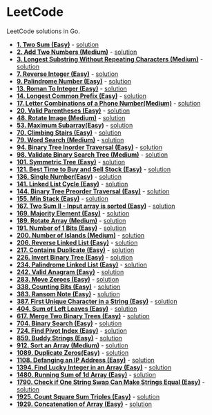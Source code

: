 # LeetCode
LeetCode solutions in Go.

- **[1. Two Sum (Easy)](https://leetcode.com/problems/two-sum/)** - [solution](https://github.com/rorua/leetcode_go/blob/master/1_two_sum/two_sum.go)
- **[2. Add Two Numbers (Medium)](https://leetcode.com/problems/add-two-numbers/)** - [solution](https://github.com/rorua/leetcode_go/blob/master/2_add_two_numbers/main.go)
- **[3. Longest Substring Without Repeating Characters (Medium)](https://leetcode.com/problems/longest-substring-without-repeating-characters/)** - [solution](https://github.com/rorua/leetcode_go/blob/master/3_longest_substring_without_repeating_characters/main.go) 
- **[7. Reverse Integer (Easy)](https://leetcode.com/problems/reverse-integer/)** - [solution](https://github.com/rorua/leetcode_go/blob/master/7_reverse_integer/reverse_integer.go) 
- **[9. Palindrome Number (Easy)](https://leetcode.com/problems/palindrome-number/)** - [solution](https://github.com/rorua/leetcode_go/blob/master/9_palindrome_number/palindrome_number.go) 
- **[13. Roman To Integer (Easy)](https://leetcode.com/problems/roman-to-integer/)** - [solution](https://github.com/rorua/leetcode_go/blob/master/13_roman_to_integer/roman_to_integer.go) 
- **[14. Longest Common Prefix (Easy)](https://leetcode.com/problems/longest-common-prefix/)** - [solution](https://github.com/rorua/leetcode_go/blob/master/14_longest_common_prefix/longest_common_prefix.go) 
- **[17. Letter Combinations of a Phone Number(Medium)](https://leetcode.com/problems/letter-combinations-of-a-phone-number/)** - [solution](https://github.com/rorua/leetcode_go/blob/master/17_letter_combinations_of_a_phone_number/letter_combinations_of_a_phone_number.go) 
- **[20. Valid Parentheses (Easy)](https://leetcode.com/problems/valid-parentheses/)** - [solution](https://github.com/rorua/leetcode_go/blob/master/20_valid_parentheses/valid_parentheses.go) 
- **[48. Rotate Image (Medium)](https://leetcode.com/problems/rotate-image/)** - [solution](https://github.com/rorua/leetcode_go/blob/master/48_rotate_image/rotate_image.go)
- **[53. Maximum Subarray(Easy)](https://leetcode.com/problems/maximum-subarray/)** - [solution](https://github.com/rorua/leetcode_go/blob/master/53_maximum_subarray/maximum_subarray.go)
- **[70. Climbing Stairs (Easy)](https://leetcode.com/problems/climbing-stairs/)** - [solution](https://github.com/rorua/leetcode_go/blob/master/70_climbing_stairs/climbing_stairs.go)
- **[79. Word Search (Medium)](https://leetcode.com/problems/word-search/)** - [solution](https://github.com/rorua/leetcode_go/blob/master/79_word_search/79_word_search.go)
- **[94. Binary Tree Inorder Traversal (Easy)](https://leetcode.com/problems/binary-tree-inorder-traversal/)** - [solution](https://github.com/rorua/leetcode_go/blob/master/94_binary_tree_inorder_traversal/binary_tree_inorder_traversal.go)
- **[98. Validate Binary Search Tree (Medium)](https://leetcode.com/problems/validate-binary-search-tree/)** - [solution](https://github.com/rorua/leetcode_go/blob/master/98_validate_binary_search_tree/validate_binary_search_tree.go)
- **[101. Symmetric Tree (Easy)](https://leetcode.com/problems/symmetric-tree/)** - [solution](https://github.com/rorua/leetcode_go/blob/master/101_symmetric_tree/symmetric_tree.go) 
- **[121. Best Time to Buy and Sell Stock (Easy)](https://leetcode.com/problems/best-time-to-buy-and-sell-stock)** - [solution](https://github.com/rorua/leetcode_go/blob/master/121_best_time_to_buy_sell_stock/best_time_to_buy_sell_stock.go) 
- **[136. Single Number(Easy)](https://leetcode.com/problems/single-number/)** - [solution](https://github.com/rorua/leetcode_go/blob/master/136_single_number/single_number.go) 
- **[141. Linked List Cycle (Easy)](https://leetcode.com/problems/linked-list-cycle/)** - [solution](https://github.com/rorua/leetcode_go/blob/master/141_linked_list_cycle/linked_list_cycle.go) 
- **[144. Binary Tree Preorder Traversal (Easy)](https://leetcode.com/problems/binary-tree-preorder-traversal/)** - [solution](https://github.com/rorua/leetcode_go/blob/master/144_binary_tree_preorder_traversal/binary_tree_preorder_traversal.go) 
- **[155. Min Stack (Easy)](https://leetcode.com/problems/min-stack/)** - [solution](https://github.com/rorua/leetcode_go/blob/master/155_min_stack/min_stack.go) 
- **[167. Two Sum II - Input array is sorted (Easy)](https://leetcode.com/problems/two-sum-ii-input-array-is-sorted/)** - [solution](https://github.com/rorua/leetcode_go/blob/master/167_two_sum_2/two_sum_2.go) 
- **[169. Majority Element (Easy)](https://leetcode.com/problems/majority-element/)** - [solution](https://github.com/rorua/leetcode_go/blob/master/169_majority_element/majority_element.go) 
- **[189. Rotate Array (Medium)](https://leetcode.com/problems/rotate-array/)** - [solution](https://github.com/rorua/leetcode_go/blob/master/189_rotate_array/rotate_array.go)
- **[191. Number of 1 Bits (Easy)](https://leetcode.com/problems/number-of-1-bits/)** - [solution](https://github.com/rorua/leetcode_go/blob/master/191_number_of_1_bits/number_of_1_bits.go) 
- **[200. Number of Islands (Medium)](https://leetcode.com/problems/number-of-islands/)** - [solution](https://github.com/rorua/leetcode_go/blob/master/200_number_of_islands/number_of_islands.go)
- **[206. Reverse Linked List (Easy)](https://leetcode.com/problems/reverse-linked-list/)** - [solution](https://github.com/rorua/leetcode_go/blob/master/206_reverse_linked_list/reverse_linked_list.go) 
- **[217. Contains Duplicate (Easy)](https://leetcode.com/problems/contains-duplicate/)** - [solution](https://github.com/rorua/leetcode_go/blob/master/217_contains_duplicate/contains_duplicate.go) 
- **[226. Invert Binary Tree (Easy)](https://leetcode.com/problems/invert-binary-tree/)** - [solution](https://github.com/rorua/leetcode_go/blob/master/226_invert_binary_tree/invert_binary_tree.go) 
- **[234. Palindrome Linked List (Easy)](https://leetcode.com/problems/palindrome-linked-list/)** - [solution](https://github.com/rorua/leetcode_go/blob/master/234_palindrome_linked_list/palindrome_linked_list.go) 
- **[242. Valid Anagram (Easy)](https://leetcode.com/problems/valid-anagram/)** - [solution](https://github.com/rorua/leetcode_go/blob/master/242_valid_anagram/valid_anagram.go) 
- **[283. Move Zeroes (Easy)](https://leetcode.com/problems/move-zeroes/)** - [solution](https://github.com/rorua/leetcode_go/blob/master/283_move_zeroes/move_zeroes.go) 
- **[338. Counting Bits (Easy)](https://leetcode.com/problems/counting-bits/submissions/)** - [solution](https://github.com/rorua/leetcode_go/blob/master/338_counting_bits/counting_bits.go) 
- **[383. Ransom Note (Easy)](https://leetcode.com/problems/ransom-note/)** - [solution](https://github.com/rorua/leetcode_go/blob/master/383_ransom_note/ransom_note.go) 
- **[387. First Unique Character in a String (Easy)](https://leetcode.com/problems/first-unique-character-in-a-string/)** - [solution](https://github.com/rorua/leetcode_go/blob/master/387_first_unique_character_in_a_string/first_unique_character_in_a_string.go) 
- **[404. Sum of Left Leaves (Easy)](https://leetcode.com/problems/sum-of-left-leaves/)** - [solution](https://github.com/rorua/leetcode_go/blob/master/404_sum_of_left_leaves/sum_of_left_leaves.go) 
- **[617. Merge Two Binary Trees (Easy)](https://leetcode.com/problems/merge-two-binary-trees/)** - [solution](https://github.com/rorua/leetcode_go/blob/master/617_merge_two_binary_trees/merge_two_binary_trees.go) 
- **[704. Binary Search (Easy)](https://leetcode.com/problems/binary-search/)** - [solution](https://github.com/rorua/leetcode_go/blob/master/704_binary_search/binary_search.go) 
- **[724. Find Pivot Index (Easy)](https://leetcode.com/problems/find-pivot-index/)** - [solution](https://github.com/rorua/leetcode_go/blob/master/724_find_pivot_index/find_pivot_index.go) 
- **[859. Buddy Strings (Easy)](https://leetcode.com/problems/buddy-strings/)** - [solution](https://github.com/rorua/leetcode_go/blob/master/859_buddy_strings/buddy_strings.go) 
- **[912. Sort an Array (Medium)](https://leetcode.com/problems/sort-an-array/)** - [solution](https://github.com/rorua/leetcode_go/blob/master/912_sort_an_array/sort_an_array.go) 
- **[1089. Duplicate Zeros(Easy)](https://leetcode.com/problems/duplicate-zeros/)** - [solution](https://github.com/rorua/leetcode_go/blob/master/1089_duplicate_zeros/duplicate_zeros.go) 
- **[1108. Defanging an IP Address (Easy)](https://leetcode.com/problems/defanging-an-ip-address/)** - [solution](https://github.com/rorua/leetcode_go/blob/master/1108_defanging_an_ip_address/defanging_an_ip_address.go) 
- **[1394. Find Lucky Integer in an Array (Easy)](https://leetcode.com/problems/find-lucky-integer-in-an-array/)** - [solution](https://github.com/rorua/leetcode_go/blob/master/1394_find_lucky_integer/find_lucky_integer.go) 
- **[1480. Running Sum of 1d Array (Easy)](https://leetcode.com/problems/running-sum-of-1d-array/)** - [solution](https://github.com/rorua/leetcode_go/blob/master/1480_running_sum_of_1d_array/running_sum_of_1d_array.go) 
- **[1790. Check if One String Swap Can Make Strings Equal (Easy)](https://leetcode.com/problems/check-if-one-string-swap-can-make-strings-equal/)** - [solution](https://github.com/rorua/leetcode_go/blob/master/1790_check_if_one_string_swap_can_make_strings_equal/check_if_one_string_swap_can_make_strings_equal.go) 
- **[1925. Count Square Sum Triples (Easy)](https://leetcode.com/problems/count-square-sum-triples/)** - [solution](https://github.com/rorua/leetcode_go/blob/master/1925_count_square_sum_triples/count_square_sum_triples.go) 
- **[1929. Concatenation of Array (Easy)](https://leetcode.com/problems/concatenation-of-array/)** - [solution](https://github.com/rorua/leetcode_go/blob/master/1929_concatenation_of_array/concatenation_of_array.go) 
